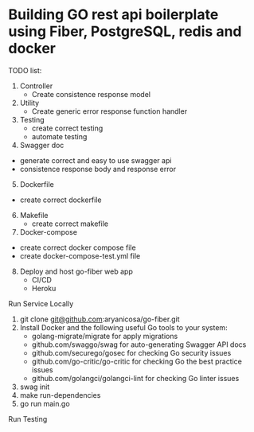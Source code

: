 # Building GO rest api boilerplate using Fiber, PostgreSQL, redis and docker

TODO list:
1. Controller
   - Create consistence response model
2. Utility
   - Create generic error response function handler
3. Testing
   - create correct testing
   - automate testing
4. Swagger doc
  - generate correct and easy to use swagger api
  - consistence response body and response error
5. Dockerfile
  - create correct dockerfile
6. Makefile
   - create correct makefile
7. Docker-compose
  - create correct docker compose file
  - create docker-compose-test.yml file
8. Deploy and host go-fiber web app
   - CI/CD
   - Heroku

Run Service Locally
1. git clone git@github.com:aryanicosa/go-fiber.git
2. Install Docker and the following useful Go tools to your system:
   - golang-migrate/migrate for apply migrations
   - github.com/swaggo/swag for auto-generating Swagger API docs
   - github.com/securego/gosec for checking Go security issues
   - github.com/go-critic/go-critic for checking Go the best practice issues
   - github.com/golangci/golangci-lint for checking Go linter issues
3. swag init
4. make run-dependencies
5. go run main.go

Run Testing

